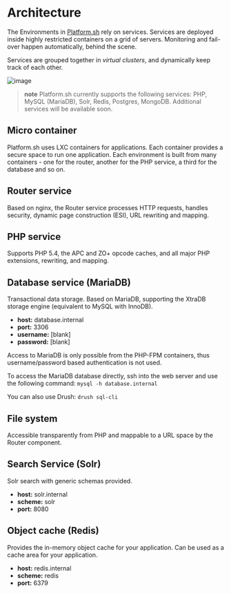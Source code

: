 # Architecture

The Environments  in [Platform.sh](https://platform.sh)
rely on services. Services are deployed inside highly
restricted containers on a grid of servers. Monitoring and
fail-over happen automatically, behind the scene.

Services are grouped together in *virtual clusters*, and
dynamically keep track of each other.

![image](/overview/images/service-grid.png)

> **note**
> Platform.sh currently supports the following services: PHP, MySQL (MariaDB), Solr, Redis, Postgres, MongoDB. Additional services will be available soon.

## Micro container

Platform.sh uses LXC containers for applications. Each container
provides a secure space to run one application. Each environment is
built from many containers - one for the router, another for the PHP
service, a third for the database and so on.

## Router service

Based on nginx, the Router service processes HTTP requests, handles
security, dynamic page construction (ESI), URL rewriting and mapping.

## PHP service

Supports PHP 5.4, the APC and ZO+ opcode caches, and all major PHP
extensions, rewriting, and mapping.

## Database service (MariaDB)

Transactional data storage. Based on MariaDB, supporting the XtraDB
storage engine (equivalent to MySQL with InnoDB).

-   **host:** database.internal
-   **port:** 3306
-   **username:** [blank]
-   **password:** [blank]

Access to MariaDB is only possible from the PHP-FPM containers, thus
username/password based authentication is not used.

To access the MariaDB database directly, ssh into the web server and use
the following command: `mysql -h database.internal`

You can also use Drush: `drush sql-cli`

## File system

Accessible transparently from PHP and mappable to a URL space by the
Router component.

## Search Service (Solr)

Solr search with generic schemas provided.

-   **host:** solr.internal
-   **scheme:** solr
-   **port:** 8080

## Object cache (Redis)

Provides the in-memory object cache for your application. Can be used as
a cache area for your application.

-   **host:** redis.internal
-   **scheme:** redis
-   **port:** 6379
